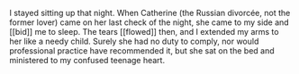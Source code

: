 I stayed sitting up that night. When Catherine (the Russian divorcée, not the former lover) came on her last check of the night, she came to my side and [[bid]] me to sleep. The tears [[flowed]] then, and I extended my arms to her like a needy child. Surely she had no duty to comply, nor would professional practice have recommended it, but she sat on the bed and ministered to my confused teenage heart.